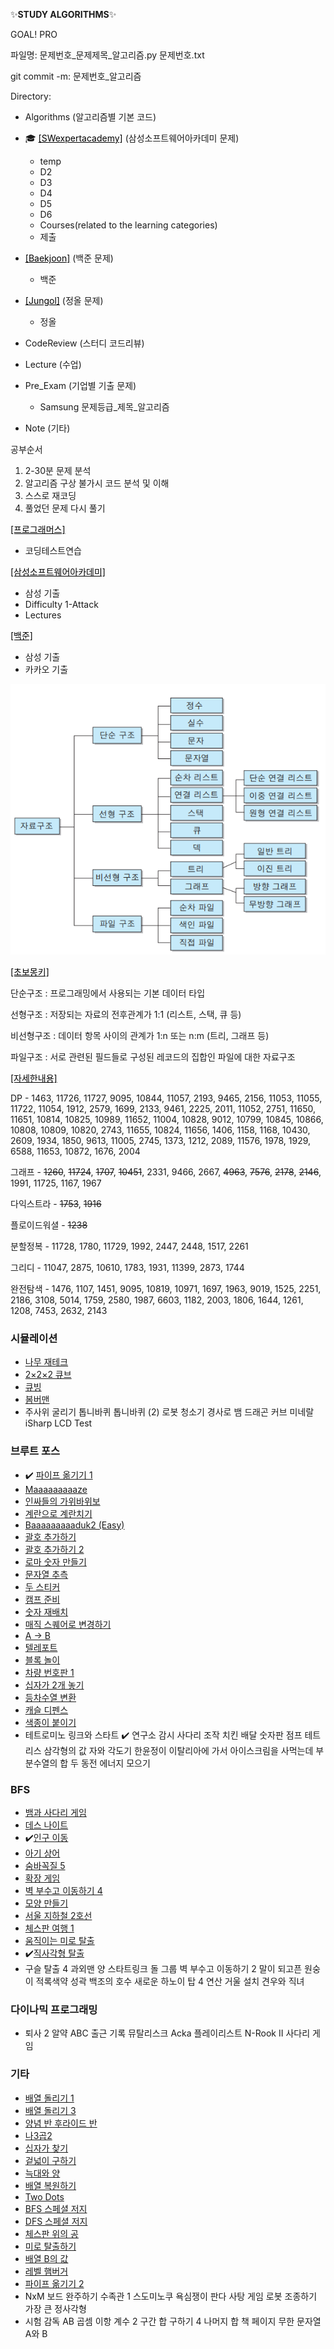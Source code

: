 :sparkles:**STUDY ALGORITHMS**:sparkles:

GOAL! 
PRO

파일명:
문제번호_문제제목_알고리즘.py
문제번호.txt

git commit -m:
문제번호_알고리즘

Directory:

- Algorithms (알고리즘별 기본 코드)

- :mortar_board: 
<a style="color:black" href="https://swexpertacademy.com/main/main.do">[SWexpertacademy]</a> (삼성소프트웨어아카데미 문제)
    - temp
    - D2
    - D3
    - D4
    - D5
    - D6
    - Courses(related to the learning categories)
    - 제출
  
- <a style="color:black" href="https://www.acmicpc.net/">[Baekjoon]</a> (백준 문제)
    - 백준
    
- <a style="color:black" href="http://jungol.co.kr/">[Jungol]</a> (정올 문제)
    - 정올

- CodeReview (스터디 코드리뷰)
  
- Lecture (수업)
  
- Pre_Exam (기업별 기출 문제)
    - Samsung 
      문제등급_제목_알고리즘  
    
- Note (기타)

공부순서
1. 2-30분 문제 분석
2. 알고리즘 구상 불가시 코드 분석 및 이해
3. 스스로 재코딩
4. 풀었던 문제 다시 풀기


<a style="color: black" href="https://programmers.co.kr/learn/challenges">[프로그래머스]</a>

- 코딩테스트연습

<a style="color: black" href="https://swexpertacademy.com/main/main.do">
[삼성소프트웨어아카데미]</a>

- 삼성 기출
- Difficulty 1-Attack
- Lectures


<a style="color: black" href="https://www.acmicpc.net/">[백준]</a>
- 삼성 기출
- 카카오 기출


![algorithms](images/181114-04.png)

<a style="color: black" href="https://wayhome25.github.io/cs/2017/04/17/cs-18/" >[초보몽키]</a>

단순구조 : 프로그래밍에서 사용되는 기본 데이터 타입

선형구조 : 저장되는 자료의 전후관계가 1:1 (리스트, 스택, 큐 등)

비선형구조 : 데이터 항목 사이의 관계가 1:n 또는 n:m (트리, 그래프 등)

파일구조 : 서로 관련된 필드들로 구성된 레코드의 집합인 파일에 대한 자료구조


<a style="color: black" href="https://librewiki.net/wiki/%EC%8B%9C%EB%A6%AC%EC%A6%88:%EC%88%98%ED%95%99%EC%9D%B8%EB%93%AF_%EA%B3%BC%ED%95%99%EC%95%84%EB%8B%8C_%EA%B3%B5%ED%95%99%EA%B0%99%EC%9D%80_%EC%BB%B4%ED%93%A8%ED%84%B0%EA%B3%BC%ED%95%99/%EC%95%8C%EA%B3%A0%EB%A6%AC%EC%A6%98_%EA%B8%B0%EC%B4%88#.EC.9E.90.EB.A3.8C.EA.B5.AC.EC.A1.B0">[자세한내용]</a>


DP - 1463, 11726, 11727, 9095, 10844, 11057, 2193, 9465, 2156, 11053, 11055, 11722, 11054, 1912, 2579, 1699, 2133, 9461, 2225, 2011, 11052, 2751, 11650, 11651, 10814, 10825, 10989, 11652, 11004, 10828, 9012, 10799, 10845, 10866, 10808, 10809, 10820, 2743, 11655, 10824, 11656, 1406, 1158, 1168, 10430, 2609, 1934, 1850, 9613, 11005, 2745, 1373, 1212, 2089, 11576, 1978, 1929, 6588, 11653, 10872, 1676, 2004

그래프 - ~~1260~~, ~~11724~~, ~~1707~~, ~~10451~~, 2331, 9466, 2667, ~~4963~~, ~~7576~~, ~~2178~~, ~~2146~~, 1991, 11725, 1167, 1967

다익스트라 - ~~1753~~, ~~1916~~

플로이드워셜 - ~~1238~~

분할정복 - 11728, 1780, 11729, 1992, 2447, 2448, 1517, 2261

그리디 - 11047, 2875, 10610, 1783, 1931, 11399, 2873, 1744

완전탐색 - 1476, 1107, 1451, 9095, 10819, 10971, 1697, 1963, 9019, 1525, 2251, 2186, 3108, 5014, 1759, 2580, 1987, 6603, 1182, 2003, 1806, 1644, 1261, 1208, 7453, 2632, 2143


### 시뮬레이션

- [나무 재테크](https://www.acmicpc.net/problem/16235)
- [2×2×2 큐브](https://www.acmicpc.net/problem/16939)
- [큐빙](https://www.acmicpc.net/problem/5373)
- [봄버맨](https://www.acmicpc.net/problem/16918)
- 주사위 굴리기
  톱니바퀴
  톱니바퀴 (2)
  로봇 청소기
  경사로
  뱀
  드래곤 커브
  미네랄
  iSharp
  LCD Test

### 브루트 포스

- :heavy_check_mark: [파이프 옮기기 1](https://www.acmicpc.net/problem/17070)
- [Maaaaaaaaaze](https://www.acmicpc.net/problem/16985)
- [인싸들의 가위바위보](https://www.acmicpc.net/problem/16986)
- [계란으로 계란치기](https://www.acmicpc.net/problem/16987)
- [Baaaaaaaaaduk2 (Easy)](https://www.acmicpc.net/problem/16988)
- [괄호 추가하기](https://www.acmicpc.net/problem/16637)
- [괄호 추가하기 2](https://www.acmicpc.net/problem/16638)
- [로마 숫자 만들기](https://www.acmicpc.net/problem/16922)
- [문자열 추측](https://www.acmicpc.net/problem/16925)
- [두 스티커](https://www.acmicpc.net/problem/16937)
- [캠프 준비](https://www.acmicpc.net/problem/16938)
- [숫자 재배치](https://www.acmicpc.net/problem/16943)
- [매직 스퀘어로 변경하기](https://www.acmicpc.net/problem/16945)
- [A → B](https://www.acmicpc.net/problem/16953)
- [텔레포트](https://www.acmicpc.net/problem/16958)
- [블록 놀이](https://www.acmicpc.net/problem/16951)
- [차량 번호판 1](https://www.acmicpc.net/problem/16968)
- [십자가 2개 놓기](https://www.acmicpc.net/problem/17085)
- [등차수열 변환](https://www.acmicpc.net/problem/17088)
- [캐슬 디펜스](https://www.acmicpc.net/problem/17135)
- [색종이 붙이기](https://www.acmicpc.net/problem/17136)
- 테트로미노
  링크와 스타트
  :heavy_check_mark: 연구소
  감시
  사다리 조작
  치킨 배달
  숫자판 점프
  테트리스
  삼각형의 값
  자와 각도기
  한윤정이 이탈리아에 가서 아이스크림을 사먹는데
  부분수열의 합
  두 동전
  에너지 모으기

### BFS

- [뱀과 사다리 게임](https://www.acmicpc.net/problem/16928)
- [데스 나이트](https://www.acmicpc.net/problem/16948)
- :heavy_check_mark:[인구 이동](https://www.acmicpc.net/problem/16234)
- [아기 상어](https://www.acmicpc.net/problem/16236)
- [숨바꼭질 5](https://www.acmicpc.net/problem/17071)
- [확장 게임](https://www.acmicpc.net/problem/16920)
- [벽 부수고 이동하기 4](https://www.acmicpc.net/problem/16946)
- [모양 만들기](https://www.acmicpc.net/problem/16932)
- [서울 지하철 2호선](https://www.acmicpc.net/problem/16947)
- [체스판 여행 1](https://www.acmicpc.net/problem/16959)
- [움직이는 미로 탈출](https://www.acmicpc.net/problem/16954)
- :heavy_check_mark:[직사각형 탈출](https://www.acmicpc.net/problem/16973)
- 구슬 탈출 4
  과외맨
  양
  스타트링크
  돌 그룹
  벽 부수고 이동하기 2
  말이 되고픈 원숭이
  적록색약
  성곽
  백조의 호수
  새로운 하노이 탑
  4 연산
  거울 설치
  견우와 직녀

### 다이나믹 프로그래밍

- 퇴사 2
  알약
  ABC
  출근 기록
  뮤탈리스크
  Acka
  플레이리스트
  N-Rook II
  사다리 게임

### 기타

- [배열 돌리기 1](https://www.acmicpc.net/problem/16926)
- [배열 돌리기 3](https://www.acmicpc.net/problem/16935)
- [양념 반 후라이드 반](https://www.acmicpc.net/problem/16917)
- [나3곱2](https://www.acmicpc.net/problem/16936)
- [십자가 찾기](https://www.acmicpc.net/problem/16924)
- [겉넓이 구하기](https://www.acmicpc.net/problem/16931)
- [늑대와 양](https://www.acmicpc.net/problem/16956)
- [배열 복원하기](https://www.acmicpc.net/problem/16967)
- [Two Dots](https://www.acmicpc.net/problem/16929)
- [BFS 스페셜 저지](https://www.acmicpc.net/problem/16940)
- [DFS 스페셜 저지](https://www.acmicpc.net/problem/16964)
- [체스판 위의 공](https://www.acmicpc.net/problem/16957)
- [미로 탈출하기](https://www.acmicpc.net/problem/17090)
- [배열 B의 값](https://www.acmicpc.net/problem/16971)
- [레벨 햄버거](https://www.acmicpc.net/problem/16974)
- [파이프 옮기기 2](https://www.acmicpc.net/problem/17069)
- NxM 보드 완주하기
  수족관 1
  스도미노쿠
  욕심쟁이 판다
  사탕 게임
  로봇 조종하기
  가장 큰 정사각형
- 시험 감독
  AB
  곱셈
  이항 계수 2
  구간 합 구하기 4
  나머지 합
  책 페이지
  무한 문자열
  A와 B
